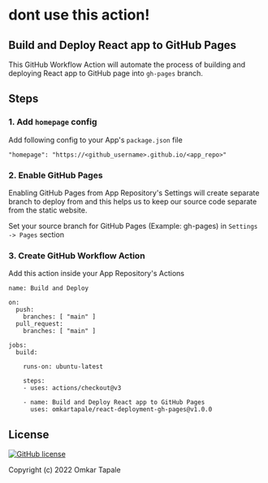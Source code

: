 # dont use this action!

## Build and Deploy React app to GitHub Pages

This GitHub Workflow Action will automate the process of building and deploying React app to GitHub page into `gh-pages` branch.

## Steps
### 1. Add `homepage` config
Add following config to your App's `package.json` file
```
"homepage": "https://<github_username>.github.io/<app_repo>"
```

### 2. Enable GitHub Pages
Enabling GitHub Pages from App Repository's Settings will create separate branch to deploy from and this helps us to keep our source code separate from the static website.

Set your source branch for GitHub Pages (Example: gh-pages) in `Settings -> Pages` section

### 3. Create GitHub Workflow Action 
Add this action inside your App Repository's Actions

```
name: Build and Deploy

on:
  push:
    branches: [ "main" ]
  pull_request:
    branches: [ "main" ]

jobs:
  build:

    runs-on: ubuntu-latest
    
    steps:
    - uses: actions/checkout@v3

    - name: Build and Deploy React app to GitHub Pages
      uses: omkartapale/react-deployment-gh-pages@v1.0.0
```

## License
[![GitHub license](https://img.shields.io/github/license/omkartapale/react-deployment-gh-pages?style=for-the-badge)](https://github.com/omkartapale/react-deployment-gh-pages/blob/main/LICENSE)

Copyright (c) 2022 Omkar Tapale
